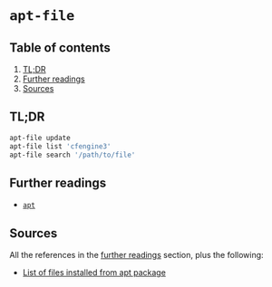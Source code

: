 # `apt-file`

## Table of contents <!-- omit in toc -->

1. [TL;DR](#tldr)
1. [Further readings](#further-readings)
1. [Sources](#sources)

## TL;DR

```sh
apt-file update
apt-file list 'cfengine3'
apt-file search '/path/to/file'
```

## Further readings

- [`apt`][apt]

## Sources

All the references in the [further readings] section, plus the following:

- [List of files installed from apt package]

<!--
  References
  -->

<!-- In-article sections -->
[further readings]: #further-readings

<!-- Knowledge base -->
[apt]: apt.md

<!-- Others -->
[list of files installed from apt package]: https://serverfault.com/questions/96964/list-of-files-installed-from-apt-package#96965
